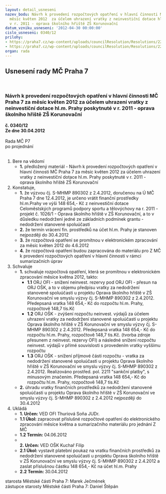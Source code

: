 ```yaml
---
layout: detail_usneseni
nazev_bodu: Návrh k provedení rozpočtových opatření v hlavní činnosti MČ Praha 7 za
  měsíc květen 2012  za účelem uhrazení vratky z neinvestiční dotace hl.m. Prahy poskytnuté
  v r. 2011 - oprava školního hřiště ZŠ Korunovační
datum_vzniku_usneseni: '2012-04-30 00:00:00'
cislo_usneseni: 0340/12
prilohy:
- https://praha7.cz/wp-content/uploads/councilResolution/Resolutions/22850/25-12-v%c3%bdzva0001.pdf
- https://praha7.cz/wp-content/uploads/councilResolution/Resolutions/22850/25-12-vy%c3%ba%c4%8dtov%c3%a1n%c3%adkorun0001.pdf
organ: rada
---
```

<div id="ucUsn_pList" class="usn">
	<span><h2>Usnesení rady MČ Praha 7 </h2>
<br></span><div class="standBody">
<span><h3>Návrh k provedení rozpočtových opatření v hlavní činnosti MČ Praha 7 za měsíc květen 2012  za účelem uhrazení vratky z neinvestiční dotace hl.m. Prahy poskytnuté v r. 2011 - oprava školního hřiště ZŠ Korunovační</h3></span><div class="center">
		<strong>č. 0340/12</strong><br>
	</div>
<div class="center">
		<strong>Ze dne 30.04.2012</strong><br><br>
	</div>Rada MČ P7<br> po projednání<br><br><ol>
<li>Bere na vědomí<ul><li>
<strong>1.</strong> předložený materiál - Návrh k provedení rozpočtových opatření v hlavní činnosti MČ Praha 7 za měsíc květen 2012  za účelem uhrazení vratky z neinvestiční dotace hl.m. Prahy poskytnuté v r. 2011 - oprava školního hřiště ZŠ Korunovační</li></ul>
</li>
<li>Konstatuje,<ul>
<li>
<strong>1.</strong> že výzvou čj. S-MHMP 890302 z 2.4.2012, doručenou na Ú MČ Praha 7 dne 12.4.2012, je určeno vrátit finanční prostředky hl.m.Prahy ve výši 148 654,- Kč  z neinvestiční dotace Celoměstských programů podpory sportu a tělovýchovy na r. 2011 - projekt  č. 1026/1 - Oprava školního hřiště v ZŠ Korunovační, a to v důsledku nedodržení jedné ze základních podmínek grantu - nedodržení stanovené spoluúčasti </li>
<li>
<strong>2.</strong> že termín vrácení fin. prostředků na účet hl.m. Prahy je stanoven nejpozději do 30.4.2012</li>
<li>
<strong>3.</strong> že rozpočtová opatření se promítnou v elektronickém zpracování za měsíc květen 2012 do 4.6.2012</li>
<li>
<strong>4.</strong> že rozpočtová opatření budou zapracována do materiálu pro Z MČ k provedení rozpočtových opatření v hlavní činnosti v rámci sumarizačních úprav</li>
</ul>
</li>
<li>Schvaluje<ul>
<li>
<strong>1.</strong> schvaluje rozpočtová opatření, která se promítnou v elektronickém zpracování měsíce května  2012, takto:<ul>
<li>
<strong>1.1</strong> ORJ OFI - snížení neinvest. rezervy pod ORJ OFI - přesun na ORJ OŠK, a to v objemu předpisu vratky za nedodržení stanovené spoluúčasti u projektu Oprava školního hřiště v ZŠ Korunovační  ve smyslu výzvy čj. S-MHMP 890302 z 2.4.2012. Předepsaná vratka 148 654,- Kč do rozpočtu hl.m. Prahy,  rozpočtově 148,7 tis.Kč </li>
<li>
<strong>1.2</strong> ORJ OŠK - zvýšení rozpočtu neinvest. výdajů za účelem uhrazení vratky za nedodržení stanovené spoluúčasti u projektu Oprava školního hřiště v ZŠ Korunovační  ve smyslu výzvy čj. S-MHMP 890302 z 2.4.2012. Předepsaná vratka 148 654,- Kč do rozpočtu hl.m. Prahy,  rozpočtově 148,7 tis.Kč.  (tvorba zdroje přesunem z neinvest. rezervy OFI) a následné snížení rozpočtu neinvest. výdajů v přímé souvislosti s provedením vratky vyššímu  rozpočtu</li>
<li>
<strong>1.3</strong> ORJ OŠK - snížení příjmové části rozpočtu - vratka za nedodržení stanovené spoluúčasti u projektu Oprava školního hřiště v ZŠ Korunovační  ve smyslu výzvy čj. S-MHMP 890302 z 2.4.2012. Realizováno prostřed. pol. 2211 "sankční platby", s minusovým značením. Předepsaná vratka 148 654,- Kč do rozpočtu hl.m. Prahy,  rozpočtově 148,7 tis.Kč</li>
</ul>
</li>
<li>
<strong>2.</strong> úhradu vratky finančních prostředků  za nedodržení stanovené spoluúčasti u projektu Oprava školního hřiště v ZŠ Korunovační  ve smyslu výzvy čj. S-MHMP 890302 z 2.4.2012 nejpozději do 30.4.2012 </li>
</ul>
</li>
<li>Ukládá<ul>
<li>
<strong>1. Určen: </strong>VED OFI Thuriová Soňa JUDr.</li>
<li>
<strong>1.1 Úkol: </strong>zapracovat příslušné rozpočtové opatření do elektronického zpracování měsíce května a sumarizačního materiálu pro jednání Z MČ</li>
<li>
<strong>1.2 Termín: </strong>04.06.2012</li>
<li>
<strong><br>2. Určen: </strong>VED OŠK Kuchař Filip</li>
<li>
<strong>2.1 Úkol: </strong>vystavit platební poukaz na vratku finančních prostředků za nedodržení stanovené spoluúčasti u projektu Oprava školního hřiště v ZŠ Korunovační  ve smyslu výzvy čj. S-MHMP 890302 z 2.4.2012  a zaslat příslušnou částku 148 654,- Kč  na účet hl.m. Prahy</li>
<li>
<strong>2.2 Termín: </strong>30.04.2012</li>
</ul>
</li>
</ol>starosta Městské části Praha 7: Marek Ječmének<br>zástupce starosty Městské části Praha 7: Daniel Štěpán 
</div>
</div>